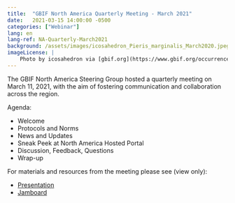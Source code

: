 ```yaml
---
title:  "GBIF North America Quarterly Meeting - March 2021"
date:   2021-03-15 14:00:00 -0500
categories: ["Webinar"]
lang: en
lang-ref: NA-Quarterly-March2021
background: /assets/images/icosahedron_Pieris_marginalis_March2020.jpeg
imageLicense: |
    Photo by icosahedron via [gbif.org](https://www.gbif.org/occurrence/2576249869)
---
```


The GBIF North America Steering Group hosted a quarterly meeting on March 11, 2021, with the aim of fostering communication and collaboration across the region. 

Agenda:
* Welcome
* Protocols and Norms
* News and Updates
* Sneak Peek at North America Hosted Portal
* Discussion, Feedback, Questions
* Wrap-up

For materials and resources from the meeting please see (view only):
* [Presentation](https://docs.google.com/presentation/d/1LhGzlYiCgPxMzxM4holKduKmOWIR6OPZHufoq1FzY8Q/)
* [Jamboard](https://jamboard.google.com/d/1sFby7tF9zHMacpkfuaKc92E9kqjo7-Yc_Gk6e32e4ac/)
